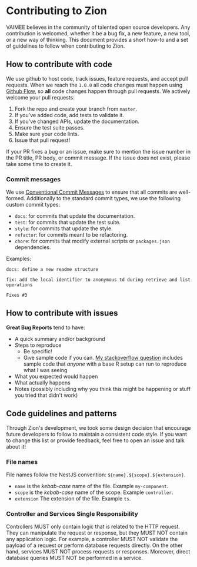 # Contributing to Zion

VAIMEE believes in the community of talented open source developers. Any contribution is welcomed, whether it be a bug fix, a new feature, a new tool, or a new way of thinking. This document provides a short how-to and a set of guidelines to follow when contributing to Zion.

## How to contribute with code
We use github to host code, track issues, feature requests, and accept pull requests. When we reach the `1.0.0` all code changes must happen using [Github Flow](https://guides.github.com/introduction/flow/index.html), so **all** code changes happen through pull requests. 
We actively welcome your pull requests:

1. Fork the repo and create your branch from `master`.
2. If you've added code, add tests to validate it.
3. If you've changed APIs, update the documentation.
4. Ensure the test suite passes.
5. Make sure your code lints.
6. Issue that pull request!

If your PR fixes a bug or an issue, make sure to mention the issue number in the PR title, PR body, or commit message. If the issue does not exist, please take some time to create it.

### Commit messages

We use [Conventional Commit Messages](https://www.conventionalcommits.org/en/v1.0.0/#specification) to ensure that all commits are well-formed. Additionally to the standard commit types, we use the following custom commit types:
- `docs`: for commits that update the documentation.
- `test`: for commits that update the test suite.
- `style`: for commits that update the style.
- `refactor`: for commits meant to be refactoring.
- `chore`: for commits that modify external scripts or `packages.json` dependencies.

Examples:
```
docs: define a new readme structure
```
```
fix: add the local identifier to anonymous td during retrieve and list operations
    
Fixes #3
```

## How to contribute with issues
**Great Bug Reports** tend to have:

- A quick summary and/or background
- Steps to reproduce
  - Be specific!
  - Give sample code if you can. [My stackoverflow question](http://stackoverflow.com/q/12488905/180626) includes sample code that *anyone* with a base R setup can run to reproduce what I was seeing
- What you expected would happen
- What actually happens
- Notes (possibly including why you think this might be happening or stuff you tried that didn't work)

## Code guidelines and patterns

Through Zion's development, we took some design decision that encourage future developers to follow to maintain a consistent code style. If you want to change this list or provide feedback, feel free to open an issue and talk about it! 

### File names
File names follow the NestJS convention: `${name}.${scope}.${extension}`.
- `name` is the *kebab-case* name of the file. Example `my-component`.
- `scope` is the *kebab-case* name of the scope. Example `controller`. 
- `extension` The extension of the file. Example `ts`.

### Controller and Services Single Responsibility
Controllers MUST only contain logic that is related to the HTTP request. They can manipulate the request or response, but they MUST NOT contain any application logic. For example, a controller MUST NOT validate the payload of a request or perform database requests directly. On the other hand, services MUST NOT process requests or responses. Moreover, direct database queries MUST NOT be performed in a service.


